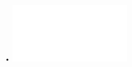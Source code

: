 - ![The Age of Surveillance Capitalism.pdf](../assets/The_Age_of_Surveillance_Capitalism_1669799122008_0.pdf)